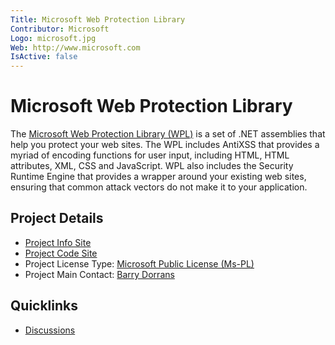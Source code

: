```yaml
---
Title: Microsoft Web Protection Library
Contributor: Microsoft
Logo: microsoft.jpg
Web: http://www.microsoft.com
IsActive: false
---
```

# Microsoft Web Protection Library

The [Microsoft Web Protection Library (WPL)](https://wpl.codeplex.com/) is a set of .NET assemblies that help you protect your web sites. The WPL includes AntiXSS that provides a myriad of encoding functions for user input, including HTML, HTML attributes, XML, CSS and JavaScript. WPL also includes the Security Runtime Engine that provides a wrapper around your existing web sites, ensuring that common attack vectors do not make it to your application.

## Project Details
* [Project Info Site](https://wpl.codeplex.com/) 
* [Project Code Site](https://wpl.codeplex.com/SourceControl/latest) 
* Project License Type: [Microsoft Public License (Ms-PL)](https://wpl.codeplex.com/license)
* Project Main Contact: [Barry Dorrans](https://www.codeplex.com/site/users/view/bdorrans)

## Quicklinks

* [Discussions](https://wpl.codeplex.com/discussions)
